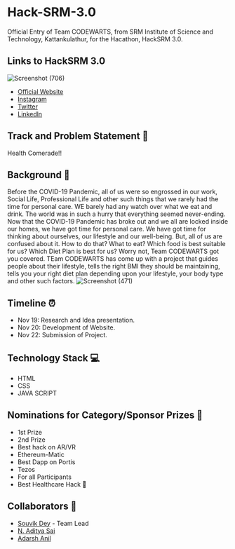 # Hack-SRM-3.0
  Official Entry of Team CODEWARTS, from SRM Institute of Science and Technology, Kattankulathur, for the Hacathon, HackSRM 3.0.
## Links to HackSRM 3.0
![Screenshot (706)](https://user-images.githubusercontent.com/71955737/99894415-527dbf80-2ca9-11eb-8a7d-09970d4a3436.png)
* [Official Website](https://hacksrm.tech/)
* [Instagram](https://www.instagram.com/hacksrm/)
* [Twitter](https://twitter.com/HackSRM)
* [Linkedln](https://www.linkedin.com/company/hacksrm/)
## Track and Problem Statement 🚧
Health Comerade!!
## Background 📖
  Before the COVID-19 Pandemic, all of us were so engrossed in our work, Social Life, Professional Life and other such things that we rarely had the time for personal care. WE barely had any watch over what we eat and drink. The world was in such a hurry that everything seemed never-ending. Now that the COVID-19 Pandemic has broke out and we all are locked inside our homes, we have got time for personal care. We have got time for thinking about ourselves, our lifestyle and our well-being. But, all of us are confused about it. How to do that? What to eat? Which food is best suitable for us? Which Diet Plan is best for us? Worry not, Team CODEWARTS got you covered. TEam CODEWARTS has come up with a project that guides people about their lifestyle, tells the right BMI they should be maintaining, tells you your right diet plan depending upon your lifestyle, your body type and other such factors. 
  ![Screenshot (471)](https://user-images.githubusercontent.com/71955737/95676274-78a83e00-0bda-11eb-838a-5456f57bd325.png)
## Timeline ⏰
* Nov 19: Research and Idea presentation.
* Nov 20: Development of Website.
* Nov 22: Submission of Project.
## Technology Stack 💻
* HTML
* CSS
* JAVA SCRIPT
## Nominations for Category/Sponsor Prizes 🤝
* 1st Prize
* 2nd Prize
* Best hack on AR/VR
* Ethereum-Matic
* Best Dapp on Portis
* Tezos
* For all Participants
* Best Healthcare Hack 💉
## Collaborators 🤖
* [Souvik Dey](https://github.com/Souvikdey10) - Team Lead
* [N. Aditya Sai](https://github.com/aadityasai37) 
* [Adarsh Anil](https://github.com/adarshanil)
